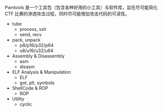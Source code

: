 Pwntools 是一个工具包（包含各种好用的小工具）与软件库，旨在尽可能简化 CTF 比赛的渗透攻击过程，同时尽可能增加攻击代码的可读性。

- tube
    - process, ssh
    - send, recv
- pack, unpack
    - p8/p16/p32/p64
    - u8/u16/u32/u64
- Assembly & Disassembly
    - asm
    - disasm
- ELF Analysis & Manipulation
    - ELF
    - got, plt, symbols
- ShellCode & ROP
    - ROP
- Utility
    - cyclic